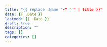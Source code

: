 ```yaml
---
title: "{{ replace .Name "-" " " | title }}"
date: {{ .Date }}
lastmod: {{ .Date }}
draft: true
description: ""
tags: []
categories: []
---
```

